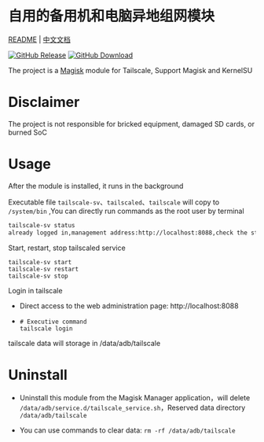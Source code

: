 # 自用的备用机和电脑异地组网模块

[README](README.md) | [中文文档](README_zh.md)

[![GitHub Release](https://img.shields.io/github/v/release/linuxscreen/TailscaleForMagisk)](https://github.com/linuxscreen/TailscaleForMagisk/releases)
[![GitHub Download](https://img.shields.io/github/downloads/linuxscreen/TailscaleForMagisk/total)](https://github.com/linuxscreen/TailscaleForMagisk/releases)

The project is a [Magisk](https://github.com/topjohnwu/Magisk) module for Tailscale, Support Magisk and KernelSU

# Disclaimer
The project is not responsible for bricked equipment, damaged SD cards, or burned SoC

# Usage
After the module is installed, it runs in the background

Executable file `tailscale-sv`、`tailscaled`、`tailscale` will copy to `/system/bin` ,You can directly run commands as the root user by terminal

```bash
tailscale-sv status
already logged in,management address:http://localhost:8088,check the status excute`tailscale status` by terminal
```

Start, restart, stop tailscaled service

```
tailscale-sv start
tailscale-sv restart
tailscale-sv stop
```

Login in tailscale

- Direct access to the web administration page: http://localhost:8088

- ```
  # Executive command
  tailscale login
  ```
tailscale data will storage in /data/adb/tailscale

# Uninstall

- Uninstall this module from the Magisk Manager application，will delete `/data/adb/service.d/tailscale_service.sh`，Reserved data directory `/data/adb/tailscale`

- You can use commands to clear data: `rm -rf /data/adb/tailscale`

